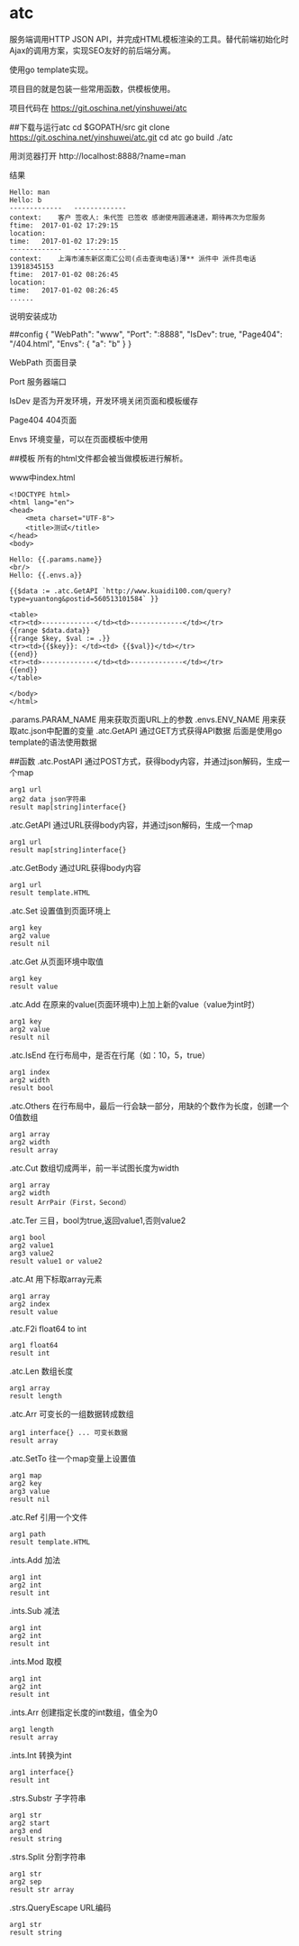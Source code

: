# atc
服务端调用HTTP JSON API，并完成HTML模板渲染的工具。替代前端初始化时Ajax的调用方案，实现SEO友好的前后端分离。

使用go template实现。

项目目的就是包装一些常用函数，供模板使用。

项目代码在 https://git.oschina.net/yinshuwei/atc

##下载与运行atc
	cd $GOPATH/src
    git clone https://git.oschina.net/yinshuwei/atc.git
    cd atc
    go build
    ./atc

用浏览器打开 http://localhost:8888/?name=man

结果

    Hello: man 
    Hello: b
    -------------	-------------
    context:	客户 签收人: 朱代签 已签收 感谢使用圆通速递，期待再次为您服务
    ftime:	2017-01-02 17:29:15
    location:	
    time:	2017-01-02 17:29:15
    -------------	-------------
    context:	上海市浦东新区南汇公司(点击查询电话)薄** 派件中 派件员电话13918345153
    ftime:	2017-01-02 08:26:45
    location:	
    time:	2017-01-02 08:26:45
    ......

说明安装成功

##config
    {
        "WebPath": "www",
        "Port": ":8888",
        "IsDev": true,
        "Page404": "/404.html",
        "Envs": {
            "a": "b"
        }
    }

WebPath 页面目录

Port 服务器端口

IsDev 是否为开发环境，开发环境关闭页面和模板缓存

Page404 404页面

Envs 环境变量，可以在页面模板中使用

##模板
所有的html文件都会被当做模板进行解析。

www中index.html

    <!DOCTYPE html>
    <html lang="en">
    <head>
        <meta charset="UTF-8">
        <title>测试</title>
    </head>
    <body>

    Hello: {{.params.name}}
    <br/>
    Hello: {{.envs.a}}

    {{$data := .atc.GetAPI `http://www.kuaidi100.com/query?type=yuantong&postid=560513101584` }} 

    <table>
    <tr><td>-------------</td><td>-------------</td></tr>
    {{range $data.data}}
    {{range $key, $val := .}}
    <tr><td>{{$key}}: </td><td> {{$val}}</td></tr>
    {{end}}
    <tr><td>-------------</td><td>-------------</td></tr>
    {{end}}
    </table>

    </body>
    </html>

.params.PARAM_NAME 用来获取页面URL上的参数
.envs.ENV_NAME 用来获取atc.json中配置的变量
.atc.GetAPI 通过GET方式获得API数据
后面是使用go template的语法使用数据

##函数
.atc.PostAPI 通过POST方式，获得body内容，并通过json解码，生成一个map

    arg1 url
    arg2 data json字符串
    result map[string]interface{}

.atc.GetAPI 通过URL获得body内容，并通过json解码，生成一个map

    arg1 url
    result map[string]interface{}

.atc.GetBody 通过URL获得body内容

    arg1 url
    result template.HTML

.atc.Set 设置值到页面环境上

    arg1 key
    arg2 value
    result nil

.atc.Get 从页面环境中取值

    arg1 key
    result value

.atc.Add 在原来的value(页面环境中)上加上新的value（value为int时）

    arg1 key
    arg2 value
    result nil

.atc.IsEnd 在行布局中，是否在行尾（如：10，5，true）

    arg1 index
    arg2 width
    result bool

.atc.Others 在行布局中，最后一行会缺一部分，用缺的个数作为长度，创建一个0值数组

    arg1 array
    arg2 width
    result array

.atc.Cut 数组切成两半，前一半试图长度为width

    arg1 array
    arg2 width
    result ArrPair（First，Second）

.atc.Ter 三目，bool为true,返回value1,否则value2

    arg1 bool
    arg2 value1
    arg3 value2
    result value1 or value2

.atc.At 用下标取array元素

    arg1 array
    arg2 index
    result value

.atc.F2i float64 to int

    arg1 float64
    result int

.atc.Len 数组长度

    arg1 array
    result length

.atc.Arr 可变长的一组数据转成数组

    arg1 interface{} ... 可变长数据
    result array

.atc.SetTo 往一个map变量上设置值

    arg1 map
    arg2 key
    arg3 value
    result nil

.atc.Ref 引用一个文件

    arg1 path
    result template.HTML 

.ints.Add 加法

    arg1 int
    arg2 int
    result int

.ints.Sub 减法

    arg1 int
    arg2 int
    result int

.ints.Mod 取模

    arg1 int
    arg2 int
    result int

.ints.Arr 创建指定长度的int数组，值全为0

    arg1 length
    result array

.ints.Int 转换为int

    arg1 interface{}
    result int

.strs.Substr 子字符串

    arg1 str
    arg2 start
    arg3 end
    result string

.strs.Split 分割字符串

    arg1 str
    arg2 sep
    result str array

.strs.QueryEscape URL编码

    arg1 str
    result string
